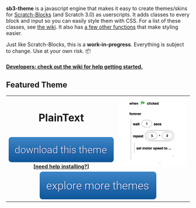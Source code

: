 **sb3-theme** is a javascript engine that makes it easy to create themes/skins for [Scratch-Blocks](https://github.com/LLK/scratch-blocks) (and Scratch 3.0) as userscripts. It adds classes to every block and input so you can easily style them with CSS. For a list of these classes, see [the wiki](https://github.com/Airhogs777/sb3-theme/wiki/Classes). It also has [a few other functions](https://github.com/Airhogs777/sb3-theme/wiki/Methods-and-Properties) that make styling easier.

Just like Scratch-Blocks, this is a **work-in-progress**. Everything is subject to change. Use at your own risk. :package:

#### [Developers: check out the wiki for help getting started.](https://github.com/Airhogs777/sb3-theme/wiki/Creating-Themes)

## Featured Theme
<table width="100%">
  <tr>
    <th width="60%">
    <h1>PlainText</h1>
    <br/>
    <a href="https://github.com/Airhogs777/sb3-theme/wiki/Themes-Library#plaintext-vertical-only"><img src="resources/download.png"/></a>
    <br/>
    [<a href="https://github.com/Airhogs777/sb3-theme/wiki/Themes-Library#before-you-can-install-a-theme">need help installing?</a>]
    </th>
    <th><img src="resources/featured.png"/></th>
  </tr>
  <tr>
    <td colspan="2" align="center">
    <a href="https://github.com/Airhogs777/sb3-theme/wiki/Themes-Library"><img src="resources/more-themes.png"/></a>
    </td>
  </tr>
</table>
